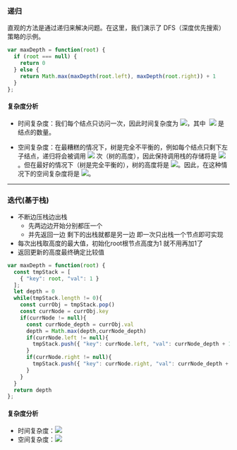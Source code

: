 ### 递归
直观的方法是通过递归来解决问题。在这里，我们演示了 DFS（深度优先搜索）策略的示例。

```javascript
var maxDepth = function(root) {
  if (root === null) {
    return 0
  } else {
    return Math.max(maxDepth(root.left), maxDepth(root.right)) + 1
  }
};
```

#### 复杂度分析

- 时间复杂度：我们每个结点只访问一次，因此时间复杂度为 ![](https://cdn.nlark.com/yuque/__latex/7ba55e7c64a9405a0b39a1107e90ca94.svg#card=math&code=O%28n%29&height=20&width=36)，其中  ![](https://cdn.nlark.com/yuque/__latex/7b8b965ad4bca0e41ab51de7b31363a1.svg#card=math&code=n&height=12&width=10) 是结点的数量。

- 空间复杂度：在最糟糕的情况下，树是完全不平衡的，例如每个结点只剩下左子结点，递归将会被调用 ![](https://cdn.nlark.com/yuque/__latex/7b8b965ad4bca0e41ab51de7b31363a1.svg#card=math&code=n&height=12&width=10) 次（树的高度），因此保持调用栈的存储将是 ![](https://cdn.nlark.com/yuque/__latex/7ba55e7c64a9405a0b39a1107e90ca94.svg#card=math&code=O%28n%29&height=20&width=36)。但在最好的情况下（树是完全平衡的），树的高度将是 ![](https://cdn.nlark.com/yuque/__latex/9a331b16ac2e88dcf3c36ae205e4d248.svg#card=math&code=log%28n%29&height=20&width=44)。因此，在这种情况下的空间复杂度将是 ![](https://cdn.nlark.com/yuque/__latex/60d4554fc1d20efd2fe270a75f50433e.svg#card=math&code=O%28logn%29&height=20&width=57)。

---

### 迭代(基于栈)

- 不断边压栈边出栈
  - 先两边边开始分别都压一个
  - 并先返回一边 剩下的出栈就都是另一边 即一次只出栈一个节点即可实现
- 每次出栈取高度的最大值，初始化root根节点高度为1 就不用再加1了
- 返回更新的高度最终确定比较值

```javascript
var maxDepth = function(root) {
  const tmpStack = [
    { "key": root, "val": 1 }
  ];
  let depth = 0
  while(tmpStack.length != 0){
    const currObj = tmpStack.pop()
    const currNode = currObj.key
    if(currNode != null){
      const currNode_depth = currObj.val
      depth = Math.max(depth,currNode_depth)
      if(currNode.left != null){
        tmpStack.push({ "key": currNode.left, "val": currNode_depth + 1 })
      }
      if(currNode.right != null){
        tmpStack.push({ "key": currNode.right, "val": currNode_depth + 1 })
      }
    }
  }
  return depth
};
```

#### 复杂度分析

- 时间复杂度：![](https://cdn.nlark.com/yuque/__latex/7ba55e7c64a9405a0b39a1107e90ca94.svg#card=math&code=O%28n%29&height=20&width=36)
- 空间复杂度：![](https://cdn.nlark.com/yuque/__latex/7ba55e7c64a9405a0b39a1107e90ca94.svg#card=math&code=O%28n%29&height=20&width=36)
